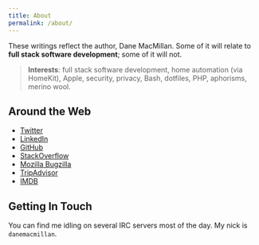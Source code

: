 ```yaml
---
title: About
permalink: /about/
---
```


These writings reflect the author, Dane MacMillan. Some of it will relate 
to **full stack software development**; some of it will not.

> **Interests**: full stack software development, home automation (via HomeKit), Apple, security, privacy, Bash, dotfiles, PHP, aphorisms, merino wool.

## Around the Web

- [Twitter](https://twitter.com/dane_macmillan)
- [LinkedIn](http://ca.linkedin.com/in/danemacmillan)
- [GitHub](https://github.com/danemacmillan)
- [StackOverflow](https://stackoverflow.com/users/2973534/danemacmillan)
- [Mozilla Bugzilla](https://bugzilla.mozilla.org/user_profile?user_id=471851)
- [TripAdvisor](http://www.tripadvisor.ca/members/danemacmillan)
- [IMDB](http://www.imdb.com/user/ur25031098/)

## Getting In Touch

You can find me idling on several IRC servers most of the day. My nick is `danemacmillan`.
